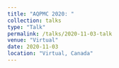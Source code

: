 ```yaml
---
title: "AQPMC 2020: "
collection: talks
type: "Talk"
permalink: /talks/2020-11-03-talk
venue: "Virtual"
date: 2020-11-03
location: "Virtual, Canada"
---
```


